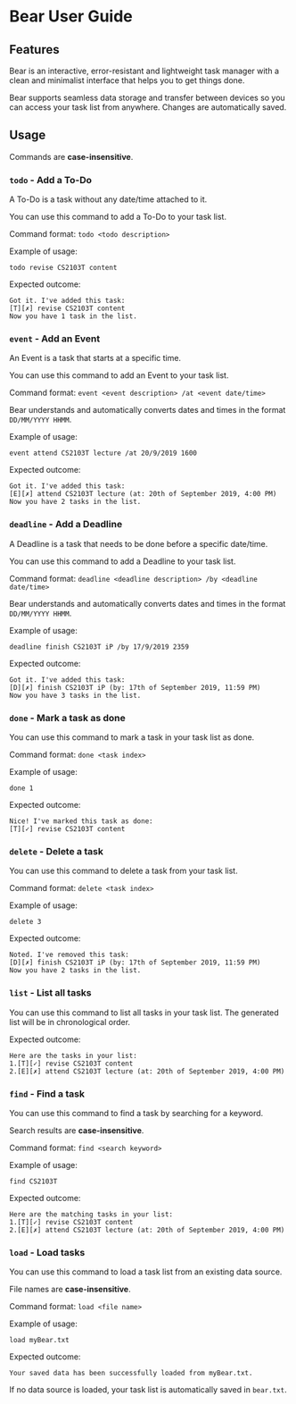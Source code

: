 # Bear User Guide

## Features 

Bear is an interactive, error-resistant and lightweight task manager with a clean and minimalist interface that helps you to get things done.

Bear supports seamless data storage and transfer between devices so you can access your task list from anywhere. Changes are automatically saved. 

## Usage

Commands are **case-insensitive**.

### `todo` - Add a To-Do

A To-Do is a task without any date/time attached to it.

You can use this command to add a To-Do to your task list.

Command format: `todo <todo description>`

Example of usage: 

`todo revise CS2103T content`

Expected outcome:

```
Got it. I've added this task:
[T][✗] revise CS2103T content
Now you have 1 task in the list.
```

### `event` - Add an Event

An Event is a task that starts at a specific time.

You can use this command to add an Event to your task list.

Command format: `event <event description> /at <event date/time>`

Bear understands and automatically converts dates and times in the format `DD/MM/YYYY HHMM`.

Example of usage: 

`event attend CS2103T lecture /at 20/9/2019 1600`

Expected outcome:

```
Got it. I've added this task:
[E][✗] attend CS2103T lecture (at: 20th of September 2019, 4:00 PM)
Now you have 2 tasks in the list.
```

### `deadline` - Add a Deadline

A Deadline is a task that needs to be done before a specific date/time.

You can use this command to add a Deadline to your task list.

Command format: `deadline <deadline description> /by <deadline date/time>`

Bear understands and automatically converts dates and times in the format `DD/MM/YYYY HHMM`.

Example of usage: 

`deadline finish CS2103T iP /by 17/9/2019 2359`

Expected outcome:

```
Got it. I've added this task:
[D][✗] finish CS2103T iP (by: 17th of September 2019, 11:59 PM)
Now you have 3 tasks in the list.
```

### `done` - Mark a task as done

You can use this command to mark a task in your task list as done.

Command format: `done <task index>`

Example of usage: 

`done 1`

Expected outcome:

```
Nice! I've marked this task as done:
[T][✓] revise CS2103T content
```

### `delete` - Delete a task

You can use this command to delete a task from your task list.

Command format: `delete <task index>`

Example of usage: 

`delete 3`

Expected outcome:

```
Noted. I've removed this task:
[D][✗] finish CS2103T iP (by: 17th of September 2019, 11:59 PM)
Now you have 2 tasks in the list.
```

### `list` - List all tasks

You can use this command to list all tasks in your task list.
The generated list will be in chronological order.

Expected outcome:

```
Here are the tasks in your list:
1.[T][✓] revise CS2103T content
2.[E][✗] attend CS2103T lecture (at: 20th of September 2019, 4:00 PM)
```

### `find` - Find a task

You can use this command to find a task by searching for a keyword.

Search results are **case-insensitive**.

Command format: `find <search keyword>`

Example of usage: 

`find CS2103T`

Expected outcome:

```
Here are the matching tasks in your list:
1.[T][✓] revise CS2103T content
2.[E][✗] attend CS2103T lecture (at: 20th of September 2019, 4:00 PM)
```

### `load` - Load tasks

You can use this command to load a task list from an existing data source.

File names are **case-insensitive**.

Command format: `load <file name>`

Example of usage: 

`load myBear.txt`

Expected outcome:

`Your saved data has been successfully loaded from myBear.txt.`

If no data source is loaded, your task list is automatically saved in `bear.txt`.